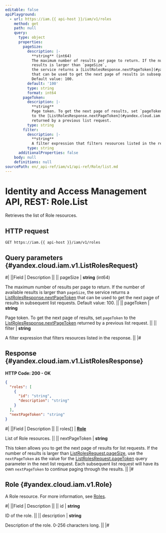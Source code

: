 ```yaml
---
editable: false
apiPlayground:
  - url: https://iam.{{ api-host }}/iam/v1/roles
    method: get
    path: null
    query:
      type: object
      properties:
        pageSize:
          description: |-
            **string** (int64)
            The maximum number of results per page to return. If the number of available
            results is larger than `pageSize`,
            the service returns a [ListRolesResponse.nextPageToken](#yandex.cloud.iam.v1.ListRolesResponse)
            that can be used to get the next page of results in subsequent list requests.
            Default value: 100.
          default: '100'
          type: string
          format: int64
        pageToken:
          description: |-
            **string**
            Page token. To get the next page of results, set `pageToken`
            to the [ListRolesResponse.nextPageToken](#yandex.cloud.iam.v1.ListRolesResponse)
            returned by a previous list request.
          type: string
        filter:
          description: |-
            **string**
            A filter expression that filters resources listed in the response.
          type: string
      additionalProperties: false
    body: null
    definitions: null
sourcePath: en/_api-ref/iam/v1/api-ref/Role/list.md
---
```


# Identity and Access Management API, REST: Role.List

Retrieves the list of Role resources.

## HTTP request

```
GET https://iam.{{ api-host }}/iam/v1/roles
```

## Query parameters {#yandex.cloud.iam.v1.ListRolesRequest}

#|
||Field | Description ||
|| pageSize | **string** (int64)

The maximum number of results per page to return. If the number of available
results is larger than `pageSize`,
the service returns a [ListRolesResponse.nextPageToken](#yandex.cloud.iam.v1.ListRolesResponse)
that can be used to get the next page of results in subsequent list requests.
Default value: 100. ||
|| pageToken | **string**

Page token. To get the next page of results, set `pageToken`
to the [ListRolesResponse.nextPageToken](#yandex.cloud.iam.v1.ListRolesResponse)
returned by a previous list request. ||
|| filter | **string**

A filter expression that filters resources listed in the response. ||
|#

## Response {#yandex.cloud.iam.v1.ListRolesResponse}

**HTTP Code: 200 - OK**

```json
{
  "roles": [
    {
      "id": "string",
      "description": "string"
    }
  ],
  "nextPageToken": "string"
}
```

#|
||Field | Description ||
|| roles[] | **[Role](#yandex.cloud.iam.v1.Role)**

List of Role resources. ||
|| nextPageToken | **string**

This token allows you to get the next page of results for list requests. If the number of results
is larger than [ListRolesRequest.pageSize](#yandex.cloud.iam.v1.ListRolesRequest), use
the `nextPageToken` as the value
for the [ListRolesRequest.pageToken](#yandex.cloud.iam.v1.ListRolesRequest) query parameter
in the next list request. Each subsequent list request will have its own
`nextPageToken` to continue paging through the results. ||
|#

## Role {#yandex.cloud.iam.v1.Role}

A Role resource. For more information, see [Roles](/docs/iam/concepts/access-control/roles).

#|
||Field | Description ||
|| id | **string**

ID of the role. ||
|| description | **string**

Description of the role. 0-256 characters long. ||
|#